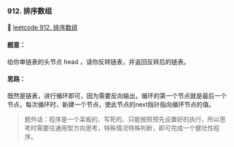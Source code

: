 ### **912. 排序数组**
🔗 [leetcode 912. 排序数组](https://leetcode.cn/problems/sort-an-array/description/)

#### 题意：
给你单链表的头节点 head ，请你反转链表，并返回反转后的链表。
#### 思路：
既然是链表，进行循环即可，因为需要反向输出，循环的第一个节点就是最后一个节点，每次循环时，新建一个节点，使此节点的next指针指向循环节点的值。
> 题外话：程序是一个呆板的、写死的、只能按照预先设置好的执行，所以思考时需要往通用型方向思考，特殊情况特殊判断，即可完成一个健壮性程序。
